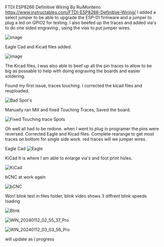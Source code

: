FTDI ESP8266 Definitive Wiring  By RuiMonteiro https://www.instructables.com/FTDI-ESP8266-Definitive-Wiring/
I added a select jumper to be able to upgrade the ESP-01 firmware and a jumper to plug a led on GPIO2 for testing.
I also beefed up the traces and added via's to do one sided engraving , using the vias to put jumper wires.

![image](https://github.com/carl1961/FTDI-ESP8266-Definitive-Wiring/assets/3056821/b332d85e-49a7-430d-a3e0-10219922e44c)

Eagle Cad and Kicad files added. 

![image](https://github.com/carl1961/FTDI-ESP8266-Definitive-Wiring/assets/3056821/a9c15de3-2546-431e-9c61-6c08fb02761f)

The Kicad files, I was also able to beef up all the pin traces to allow to be big as possable  to help with doing engraving the boards and easier soldering.

Found my first issue, traces touching. I corrected the kicad files and reuploaded.

![Bad Spot's](https://github.com/carl1961/FTDI-ESP8266-Definitive-Wiring/assets/3056821/ca96ba8f-6db1-4720-bf88-badccf8502c7)

Manually ran Mill and fixed Touching Traces, Saved the board.

![Fixed Touching trace Spots](https://github.com/carl1961/FTDI-ESP8266-Definitive-Wiring/assets/3056821/2257ffa7-8b29-40b9-bf46-3eff233aaa2c)

Oh well all had to be redone. when I went to plug in programer the pins were reversed. Corrected Eagle and Kicad files. Complete rearange to get most traces on bottom for single side work. red traces will we jumper wires.

Eagle Cad
![Eagle](https://github.com/carl1961/FTDI-ESP8266-Definitive-Wiring/assets/3056821/80cd26a0-503b-4265-a907-f7f05a082f8a)


KiCad  It is where I am able to enlarge via's and foot print holes.

![KiCad](https://github.com/carl1961/FTDI-ESP8266-Definitive-Wiring/assets/3056821/b3a00172-5181-4fd3-b599-f01f56a7af4c)


bCNC at work again

![bCNC](https://github.com/carl1961/FTDI-ESP8266-Definitive-Wiring/assets/3056821/1ff49d7a-03b3-4275-979a-9ee3a0833613)

Won! blink test in files folder, blink video shows 3 diffrent blink speeds loading

![Blink](https://github.com/carl1961/FTDI-ESP8266-Definitive-Wiring/assets/3056821/e80d7fdf-bd26-4a0d-8e42-a624293b5780)


![WIN_20240112_02_55_37_Pro](https://github.com/carl1961/FTDI-ESP8266-Definitive-Wiring/assets/3056821/ac684684-9b9b-4d23-b243-da9f7c7e9e9b)


![WIN_20240112_03_03_56_Pro](https://github.com/carl1961/FTDI-ESP8266-Definitive-Wiring/assets/3056821/112fc775-cb25-4954-aedc-8f3932b16d23)



will update as I progress









